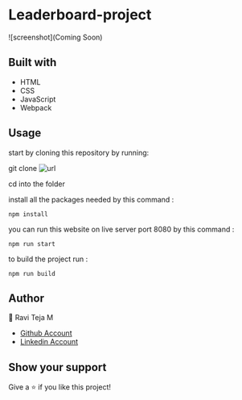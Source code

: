 # Leaderboard-project

![screenshot](Coming Soon)

## Built with

- HTML
- CSS
- JavaScript
- Webpack

## Usage

start by cloning this repository by running:

git clone ![url](git@github.com:RaviTejaM9602/Leaderboard.git)

cd into the folder

install all the packages needed by this command :
``````
npm install
``````
you can run this website on live server port 8080 by this command :
```
npm run start
```
to build the project run :
```
npm run build
```
## Author

👤 Ravi Teja M

- [Github Account](https://https://github.com/RaviTejaM9602)
- [Linkedin Account](https://www.linkedin.com/in/ravi-teja-8499a31b9/)

## Show your support

Give a ⭐️ if you like this project!

